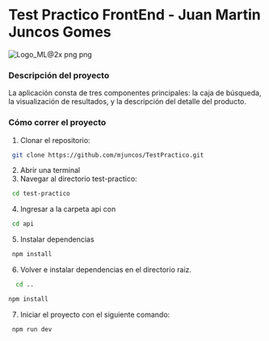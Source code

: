 # Test Practico FrontEnd - Juan Martin Juncos Gomes
![Logo_ML@2x png png](https://github.com/mjuncos/TestPracticoFrontEnd/assets/92886959/e46ac1fc-4409-416a-a778-e9fc99a8ceb9)
### Descripción del proyecto
La aplicación consta de tres componentes principales: la caja de búsqueda, la visualización de resultados, y la
descripción del detalle del producto.

### Cómo correr el proyecto
1. Clonar el repositorio:
 ```bash
  git clone https://github.com/mjuncos/TestPractico.git
```
2. Abrir una terminal
3. Navegar al directorio test-practico:
  ```bash
   cd test-practico
```
4. Ingresar a la carpeta api con 
  ```bash
   cd api
```
5. Instalar dependencias
  ```bash
   npm install
```
6. Volver e instalar dependencias en el directorio raiz.
 ```bash
   cd ..
```
  ```bash
  npm install
```
7. Iniciar el proyecto con el siguiente comando:
  ```bash
   npm run dev
```

